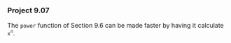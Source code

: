 ### Project 9.07
The `power` function of Section 9.6 can be made faster by having it calculate `x`<sup>`n`</sup>.
